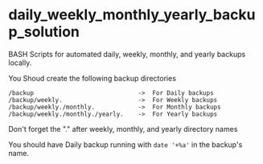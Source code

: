 # daily_weekly_monthly_yearly_backup_solution
BASH Scripts for automated daily, weekly, monthly, and yearly backups locally. 

You Shoud create the following backup directories

	/backup 							->	For Daily backups
	/backup/weekly. 					->	For Weekly backups
	/backup/weekly./monthly.			->  For Monthly backups
	/backup/weekly./monthly./yearly.	->  For Yearly backups
 Don't forget the "." after weekly, monthly, and yearly directory names

You should have Daily backup running with `date '+%a'` in the backup's name.
